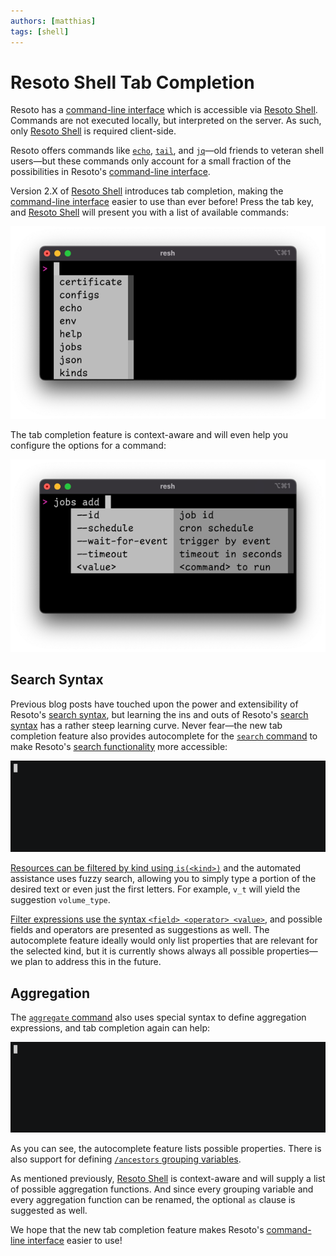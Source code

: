 ```yaml
---
authors: [matthias]
tags: [shell]
---
```


# Resoto Shell Tab Completion

Resoto has a [command-line interface](/docs/reference/cli) which is accessible via [Resoto Shell](/docs/concepts/components/shell). Commands are not executed locally, but interpreted on the server. As such, only [Resoto Shell](/docs/concepts/components/shell) is required client-side.

Resoto offers commands like [`echo`](/docs/reference/cli/miscellaneous-commands/echo), [`tail`](/docs/reference/cli/miscellaneous-commands/tail), and [`jq`](/docs/reference/cli/miscellaneous-commands/jq)—old friends to veteran shell users—but these commands only account for a small fraction of the possibilities in Resoto's [command-line interface](/docs/reference/cli).

Version 2.X of [Resoto Shell](/docs/concepts/components/shell) introduces tab completion, making the [command-line interface](/docs/reference/cli) easier to use than ever before! Press the tab key, and [Resoto Shell](/docs/concepts/components/shell) will present you with a list of available commands:

![List of commands](./img/list_of_commands.png)

<!--truncate-->

The tab completion feature is context-aware and will even help you configure the options for a command:

![List of commands](./img/jobs_add.png)

## Search Syntax

Previous blog posts have touched upon the power and extensibility of Resoto's [search syntax](/docs/concepts/search), but learning the ins and outs of Resoto's [search syntax](/docs/concepts/search) has a rather steep learning curve. Never fear—the new tab completion feature also provides autocomplete for the [`search` command](/docs/reference/cli/search-commands/search) to make Resoto's [search functionality](/docs/concepts/search) more accessible:

![Search in action](./img/search.gif)

[Resources can be filtered by kind using `is(<kind>)`](/docs/concepts/search/filters#selecting-nodes-by-kind) and the automated assistance uses fuzzy search, allowing you to simply type a portion of the desired text or even just the first letters. For example, `v_t` will yield the suggestion `volume_type`.

[Filter expressions use the syntax `<field> <operator> <value>`](/docs/concepts/search/filters#selecting-nodes-by-predicate), and possible fields and operators are presented as suggestions as well. The autocomplete feature ideally would only list properties that are relevant for the selected kind, but it is currently shows always all possible properties—we plan to address this in the future.

## Aggregation

The [`aggregate` command](/docs/reference/cli/search-commands/aggregate) also uses special syntax to define aggregation expressions, and tab completion again can help:

![Aggregate in action](./img/aggregate.gif)

As you can see, the autocomplete feature lists possible properties. There is also support for defining [`/ancestors` grouping variables](/docs/concepts/search/merging-nodes#ancestors-and-descendants).

As mentioned previously, [Resoto Shell](/docs/concepts/components/shell) is context-aware and will supply a list of possible aggregation functions. And since every grouping variable and every aggregation function can be renamed, the optional `as` clause is suggested as well.

We hope that the new tab completion feature makes Resoto's [command-line interface](/docs/reference/cli) easier to use!
